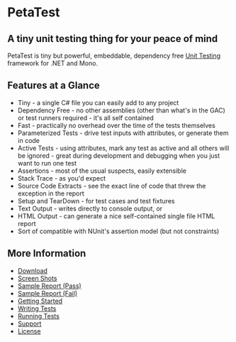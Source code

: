 # PetaTest #

<h2 class="tagline">A tiny unit testing thing for your peace of mind</h2>

PetaTest is tiny but powerful, embeddable, dependency free [Unit Testing](http://en.wikipedia.org/wiki/Unit_testing) framework for .NET and Mono.

## Features at a Glance

* Tiny - a single C# file you can easily add to any project
* Dependency Free - no other assemblies (other than what's in the GAC) or test runners required - it's all self contained
* Fast - practically no overhead over the time of the tests themselves
* Parameterized Tests - drive test inputs with attributes, or generate them in code
* Active Tests - using attributes, mark any test as active and all others will be ignored - great during development and debugging when you just want to run one test
* Assertions - most of the usual suspects, easily extensible
* Stack Trace - as you'd expect
* Source Code Extracts - see the exact line of code that threw the exception in the report
* Setup and TearDown - for test cases and test fixtures
* Text Output - writes directly to console output, or
* HTML Output - can generate a nice self-contained single file HTML report
* Sort of compatible with NUnit's assertion model (but not constraints)

## More Information

* [Download](Doc/download.md)
* [Screen Shots](Doc/screenshots.md)
* [Sample Report (Pass)](http://htmlpreview.github.io/?https://github.com/toptensoftware/PetaTest/blob/master/Doc/unittest.html)
* [Sample Report (Fail)](http://htmlpreview.github.io/?https://github.com/toptensoftware/PetaTest/blob/master/Doc/sample_exception.html)
* [Getting Started](Doc/getting_started.md)
* [Writing Tests](Doc/writing_tests.md)
* [Running Tests](Doc/running_tests.md)
* [Support](Doc/support.md)
* [License](Doc/license.md)

